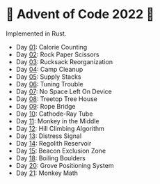 # 🎄 Advent of Code 2022 🎄

Implemented in Rust.

- Day [01](https://github.com/cyrillvetter/advent-of-code-2022/blob/main/src/bin/01.rs): Calorie Counting
- Day [02](https://github.com/cyrillvetter/advent-of-code-2022/blob/main/src/bin/02.rs): Rock Paper Scissors
- Day [03](https://github.com/cyrillvetter/advent-of-code-2022/blob/main/src/bin/03.rs): Rucksack Reorganization
- Day [04](https://github.com/cyrillvetter/advent-of-code-2022/blob/main/src/bin/04.rs): Camp Cleanup
- Day [05](https://github.com/cyrillvetter/advent-of-code-2022/blob/main/src/bin/05.rs): Supply Stacks
- Day [06](https://github.com/cyrillvetter/advent-of-code-2022/blob/main/src/bin/06.rs): Tuning Trouble
- Day [07](https://github.com/cyrillvetter/advent-of-code-2022/blob/main/src/bin/07.rs): No Space Left On Device
- Day [08](https://github.com/cyrillvetter/advent-of-code-2022/blob/main/src/bin/08.rs): Treetop Tree House
- Day [09](https://github.com/cyrillvetter/advent-of-code-2022/blob/main/src/bin/09.rs): Rope Bridge
- Day [10](https://github.com/cyrillvetter/advent-of-code-2022/blob/main/src/bin/10.rs): Cathode-Ray Tube
- Day [11](https://github.com/cyrillvetter/advent-of-code-2022/blob/main/src/bin/11.rs): Monkey in the Middle
- Day [12](https://github.com/cyrillvetter/advent-of-code-2022/blob/main/src/bin/12.rs): Hill Climbing Algorithm
- Day [13](https://github.com/cyrillvetter/advent-of-code-2022/blob/main/src/bin/13.rs): Distress Signal
- Day [14](https://github.com/cyrillvetter/advent-of-code-2022/blob/main/src/bin/14.rs): Regolith Reservoir
- Day [15](https://github.com/cyrillvetter/advent-of-code-2022/blob/main/src/bin/15.rs): Beacon Exclusion Zone
- Day [18](https://github.com/cyrillvetter/advent-of-code-2022/blob/main/src/bin/18.rs): Boiling Boulders
- Day [20](https://github.com/cyrillvetter/advent-of-code-2022/blob/main/src/bin/20.rs): Grove Positioning System
- Day [21](https://github.com/cyrillvetter/advent-of-code-2022/blob/main/src/bin/21.rs): Monkey Math